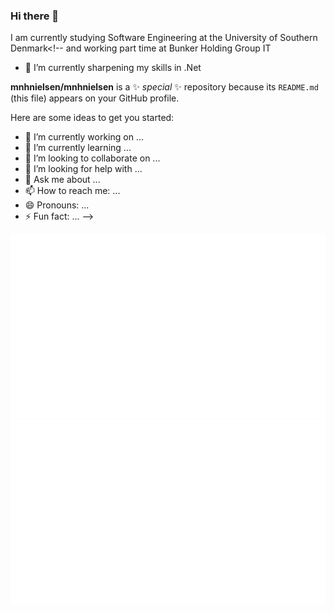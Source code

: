 ### Hi there 👋
I am currently studying Software Engineering at the University of Southern Denmark<!-- and working part time at Bunker Holding Group IT

- 🌱 I’m currently sharpening my skills in .Net

**mnhnielsen/mnhnielsen** is a ✨ _special_ ✨ repository because its `README.md` (this file) appears on your GitHub profile.

Here are some ideas to get you started:

- 🔭 I’m currently working on ...
- 🌱 I’m currently learning ...
- 👯 I’m looking to collaborate on ...
- 🤔 I’m looking for help with ...
- 💬 Ask me about ...
- 📫 How to reach me: ...
- 😄 Pronouns: ...
- ⚡ Fun fact: ...
-->

![](https://raw.githubusercontent.com/mnhnielsen/stats/master/generated/overview.svg#gh-dark-mode-only)
![](https://raw.githubusercontent.com/mnhnielsen/stats/master/generated/languages.svg#gh-dark-mode-only)
